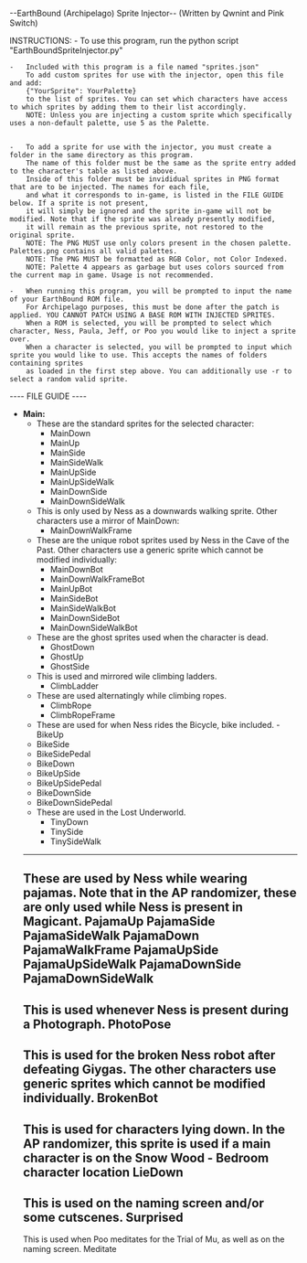 --EarthBound (Archipelago) Sprite Injector--
(Written by Qwnint and Pink Switch)


INSTRUCTIONS:
	- To use this program, run the python script "EarthBoundSpriteInjector.py"

	-	Included with this program is a file named "sprites.json"
		To add custom sprites for use with the injector, open this file and add:
		{"YourSprite": YourPalette}
		to the list of sprites. You can set which characters have access to which sprites by adding them to their list accordingly.
		NOTE: Unless you are injecting a custom sprite which specifically uses a non-default palette, use 5 as the Palette.

	
	-	To add a sprite for use with the injector, you must create a folder in the same directory as this program.
		The name of this folder must be the same as the sprite entry added to the character's table as listed above.
		Inside of this folder must be invididual sprites in PNG format that are to be injected. The names for each file,
		and what it corresponds to in-game, is listed in the FILE GUIDE below. If a sprite is not present,
		it will simply be ignored and the sprite in-game will not be modified. Note that if the sprite was already presently modified,
		it will remain as the previous sprite, not restored to the original sprite.
		NOTE: The PNG MUST use only colors present in the chosen palette. Palettes.png contains all valid palettes.
		NOTE: The PNG MUST be formatted as RGB Color, not Color Indexed.
		NOTE: Palette 4 appears as garbage but uses colors sourced from the current map in game. Usage is not recommended.
		
	-	When running this program, you will be prompted to input the name of your EarthBound ROM file.
		For Archipelago purposes, this must be done after the patch is applied. YOU CANNOT PATCH USING A BASE ROM WITH INJECTED SPRITES.
		When a ROM is selected, you will be prompted to select which character, Ness, Paula, Jeff, or Poo you would like to inject a sprite over.
		When a character is selected, you will be prompted to input which sprite you would like to use. This accepts the names of folders containing sprites
		as loaded in the first step above. You can additionally use -r to select a random valid sprite.


---- FILE GUIDE ----
- **Main:**
  - These are the standard sprites for the selected character:
    - MainDown  
    - MainUp  
    - MainSide  
    - MainSideWalk  
    - MainUpSide  
    - MainUpSideWalk  
    - MainDownSide  
    - MainDownSideWalk
  - This is only used by Ness as a downwards walking sprite. Other characters use a mirror of MainDown:
    - MainDownWalkFrame
  - These are the unique robot sprites used by Ness in the Cave of the Past. Other characters use a generic sprite which cannot be modified individually:
    - MainDownBot  
    - MainDownWalkFrameBot  
    - MainUpBot
	- MainSideBot
	- MainSideWalkBot
	- MainDownSideBot
	- MainDownSideWalkBot
  - These are the ghost sprites used when the character is dead.
	- GhostDown
	- GhostUp
	- GhostSide
   - This is used and mirrored wile climbing ladders.
	 - ClimbLadder
   - These are used alternatingly while climbing ropes.
	 - ClimbRope
	 - ClimbRopeFrame
   - These are used for when Ness rides the Bicycle, bike included.
	-BikeUp
	- BikeSide
	- BikeSidePedal
	- BikeDown
	- BikeUpSide
	- BikeUpSidePedal
	- BikeDownSide
	- BikeDownSidePedal
   - These are used in the Lost Underworld.
	 - TinyDown
	 - TinySide
	 - TinySideWalk
	-------
	These are used by Ness while wearing pajamas. Note that in the AP randomizer, these are only used while Ness is present in Magicant.
        PajamaUp
        PajamaSide
        PajamaSideWalk
        PajamaDown
        PajamaWalkFrame
        PajamaUpSide
        PajamaUpSideWalk
        PajamaDownSide
        PajamaDownSideWalk
	-------
	This is used whenever Ness is present during a Photograph.
        PhotoPose
	-------
	This is used for the broken Ness robot after defeating Giygas. The other characters use generic sprites which cannot be modified individually.
        BrokenBot
	-------
	This is used for characters lying down. In the AP randomizer, this sprite is used if a main character is on the Snow Wood - Bedroom character location
        LieDown
	-------
	This is used on the naming screen and/or some cutscenes.
        Surprised
	-------
	This is used when Poo meditates for the Trial of Mu, as well as on the naming screen.
		Meditate